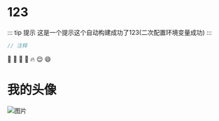 # 123
::: tip 提示
这是一个提示这个自动构建成功了123(二次配置环境变量成功)
:::

``` js
// 注释
```
:tada: :100: :bamboo: :gift_heart: :fire: :relieved: :smile:

# 我的头像
![图片](http://47.107.225.230/public/myLogo.jpg)
<!-- <script>
  export default{
    console.log('可以在这里打印啦～～～～');
}
</script> -->